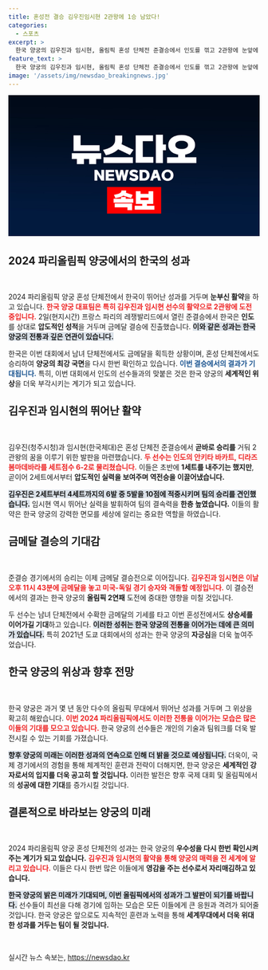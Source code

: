 ```yaml
---
title: 혼성전 결승 김우진임시현 2관왕에 1승 남았다!
categories:
  - 스포츠
excerpt: >
  한국 양궁의 김우진과 임시현, 올림픽 혼성 단체전 준결승에서 인도를 꺾고 2관왕에 눈앞에! 금메달 도전은 오늘 밤 11시 43분 시작!
feature_text: >
  한국 양궁의 김우진과 임시현, 올림픽 혼성 단체전 준결승에서 인도를 꺾고 2관왕에 눈앞에! 금메달 도전은 오늘 밤 11시 43분 시작!
image: '/assets/img/newsdao_breakingnews.jpg'
---
```


<p><img src="/assets/img/newsdao_breakingnews.jpg" alt="implanttips 속보" /></p>

<h2 data-ke-size="size26">2024 파리올림픽 양궁에서의 한국의 성과</h2>

<p data-ke-size="size16">&nbsp;</p>

<p>2024 파리올림픽 양궁 혼성 단체전에서 한국이 뛰어난 성과를 거두며 <strong>눈부신 활약</strong>을 하고 있습니다. <b><span style="color: #ee2323;">한국 양궁 대표팀은 특히 김우진과 임시현 선수의 활약으로 2관왕에 도전 중입니다.</span></b> 2일(현지시간) 프랑스 파리의 레쟁발리드에서 열린 준결승에서 한국은 <strong>인도</strong>를 상대로 <strong>압도적인 성적</strong>을 거두며 금메달 결승에 진출했습니다. <b><span style="background-color: #21538527;">이와 같은 성과는 한국 양궁의 전통과 깊은 연관이 있습니다.</span></b></p>

<p>한국은 이번 대회에서 남녀 단체전에서도 금메달을 획득한 상황이며, 혼성 단체전에서도 승리하여 <strong>양궁의 최강 국면</strong>을 다시 한번 확인하고 있습니다. <b><span style="color: #1a5490;">이번 결승에서의 결과가 기대됩니다.</span></b> 특히, 이번 대회에서 인도의 선수들과의 맞붙은 것은 한국 양궁의 <strong>세계적인 위상</strong>을 더욱 부각시키는 계기가 되고 있습니다.</p>

<h2 data-ke-size="size26">김우진과 임시현의 뛰어난 활약</h2>

<p data-ke-size="size16">&nbsp;</p>

<p>김우진(청주시청)과 임시현(한국체대)은 혼성 단체전 준결승에서 <strong>곧바로 승리를</strong> 거둬 2관왕의 꿈을 이루기 위한 발판을 마련했습니다. <b><span style="color: #ee2323;">두 선수는 인도의 안키타 바카트, 디라즈 봄마데바라를 세트점수 6-2로 물리쳤습니다.</span></b> 이들은 초반에 <strong>1세트를 내주기는 했지만</strong>, 곧이어 2세트에서부터 <strong>압도적인 실력을 보여주며 역전승을 이끌어냈습니다.</strong> </p>

<p><b><span style="background-color: #21538527;">김우진은 2세트부터 4세트까지의 6발 중 5발을 10점에 적중시키며 팀의 승리를 견인했습니다.</span></b> 임시현 역시 뛰어난 실력을 발휘하여 팀의 결속력을 <strong>한층 높였습니다.</strong> 이들의 활약은 한국 양궁의 강력한 면모를 세상에 알리는 중요한 역할을 하였습니다.</p>

<h2 data-ke-size="size26">금메달 결승의 기대감</h2>

<p data-ke-size="size16">&nbsp;</p>

<p>준결승 경기에서의 승리는 이제 금메달 결승전으로 이어집니다. <b><span style="color: #ee2323;">김우진과 임시현은 이날 오후 11시 43분에 금메달을 놓고 미국-독일 경기 승자와 격돌할 예정입니다.</span></b> 이 결승전에서의 결과는 한국 양궁의 <strong>올림픽 2연패</strong> 도전에 중대한 영향을 미칠 것입니다.</p>

<p>두 선수는 남녀 단체전에서 수확한 금메달의 기세를 타고 이번 혼성전에서도 <strong>상승세를 이어가길 기대</strong>하고 있습니다. <b><span style="background-color: #21538527;">이러한 성취는 한국 양궁의 전통을 이어가는 데에 큰 의미가 있습니다.</span></b> 특히 2021년 도쿄 대회에서의 성과는 한국 양궁의 <strong>자긍심</strong>을 더욱 높여주었습니다.</p>

<h2 data-ke-size="size26">한국 양궁의 위상과 향후 전망</h2>

<p data-ke-size="size16">&nbsp;</p>

<p>한국 양궁은 과거 몇 년 동안 다수의 올림픽 무대에서 뛰어난 성과를 거두며 그 위상을 확고히 해왔습니다. <b><span style="color: #ee2323;">이번 2024 파리올림픽에서도 이러한 전통을 이어가는 모습은 많은 이들의 기대를 모으고 있습니다.</span></b> 한국 양궁의 선수들은 개인의 기술과 팀워크를 더욱 발전시킬 수 있는 기회를 가졌습니다.</p>

<p><b><span style="background-color: #21538527;">향후 양궁의 미래는 이러한 성과의 연속으로 인해 더 밝을 것으로 예상됩니다.</span></b> 더욱이, 국제 경기에서의 경험을 통해 체계적인 훈련과 전략이 더해지면, 한국 양궁은 <strong>세계적인 강자로서의 입지를 더욱 공고히 할 것입니다.</strong> 이러한 발전은 향후 국제 대회 및 올림픽에서의 <strong>성공에 대한 기대</strong>를 증가시킬 것입니다.</p>

<h2 data-ke-size="size26">결론적으로 바라보는 양궁의 미래</h2>

<p data-ke-size="size16">&nbsp;</p>

<p>2024 파리올림픽 양궁 혼성 단체전의 성과는 한국 양궁의 <strong>우수성을 다시 한번 확인시켜주는 계기가 되고 있습니다.</strong> <b><span style="color: #ee2323;">김우진과 임시현의 활약을 통해 양궁의 매력을 전 세계에 알리고 있습니다.</span></b> 이들은 다시 한번 많은 이들에게 <strong>영감을 주는 선수로서 자리매김하고 있습니다.</strong> </p>

<p><b><span style="background-color: #21538527;">한국 양궁의 밝은 미래가 기대되며, 이번 올림픽에서의 성과가 그 발판이 되기를 바랍니다.</span></b> 선수들이 최선을 다해 경기에 임하는 모습은 모든 이들에게 큰 응원과 격려가 되어줄 것입니다. 한국 양궁은 앞으로도 지속적인 훈련과 노력을 통해 <strong>세계무대에서 더욱 위대한 성과를 거두는 팀이 될 것입니다.</strong> </p>

<p data-ke-size="size16">&nbsp;</p>
실시간 뉴스 속보는, <a href="https://newsdao.kr" rel="dofollow">https://newsdao.kr</a>


